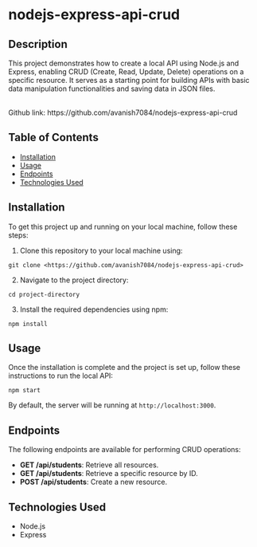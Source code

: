 # nodejs-express-api-crud

## Description

This project demonstrates how to create a local API using Node.js and Express, enabling CRUD (Create, Read, Update, Delete) operations on a specific resource. It serves as a starting point for building APIs with basic data manipulation functionalities and saving data in JSON files.

</br>
Github link: https://github.com/avanish7084/nodejs-express-api-crud
</br>

## Table of Contents

- [Installation](#installation)
- [Usage](#usage)
- [Endpoints](#endpoints)
- [Technologies Used](#technologies-used)

## Installation

To get this project up and running on your local machine, follow these steps:

1. Clone this repository to your local machine using:

```
git clone <https://github.com/avanish7084/nodejs-express-api-crud>
```

2. Navigate to the project directory:

```
cd project-directory
```

3. Install the required dependencies using npm:

```
npm install
```

## Usage

Once the installation is complete and the project is set up, follow these instructions to run the local API:

```
npm start
```

By default, the server will be running at `http://localhost:3000`.

## Endpoints

The following endpoints are available for performing CRUD operations:

- **GET /api/students**: Retrieve all resources.
- **GET /api/students**: Retrieve a specific resource by ID.
- **POST /api/students**: Create a new resource.


## Technologies Used

- Node.js
- Express

